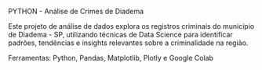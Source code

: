 PYTHON - Análise de Crimes de Diadema

Este projeto de análise de dados explora os registros criminais do município de Diadema - SP, utilizando técnicas de 
Data Science para identificar padrões, tendências e insights relevantes sobre a criminalidade na região. 

Ferramentas: Python, Pandas, Matplotlib, Plotly e Google Colab
